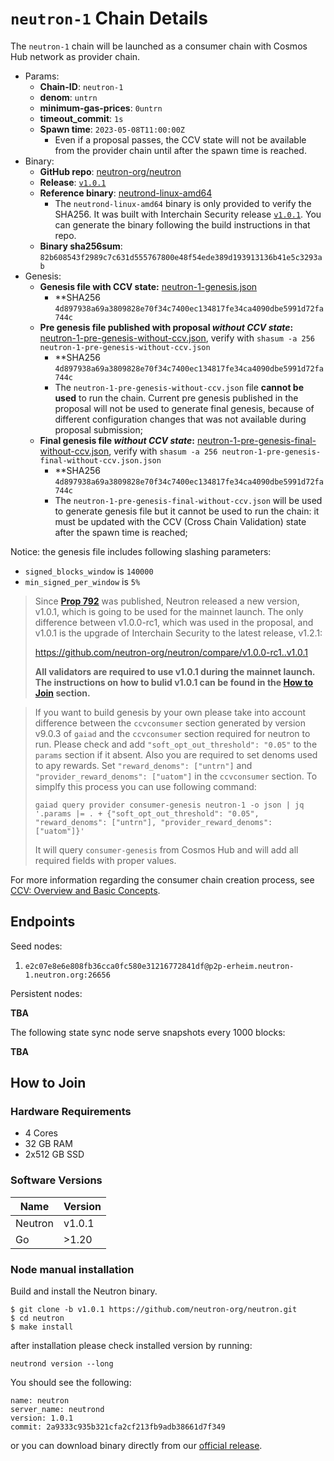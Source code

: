 # `neutron-1` Chain Details

The `neutron-1` chain will be launched as a consumer chain with Cosmos Hub network as provider chain.

* Params:
  * **Chain-ID**: `neutron-1`
  * **denom**: `untrn`
  * **minimum-gas-prices**: `0untrn`
  * **timeout_commit**: `1s`
  * **Spawn time**: `2023-05-08T11:00:00Z`
    * Even if a proposal passes, the CCV state will not be available from the provider chain until after the spawn time is reached.
* Binary:
  * **GitHub repo**: [neutron-org/neutron](https://github.com/neutron-org/neutron.git)
  * **Release**: [`v1.0.1`](https://github.com/neutron-org/neutron/releases/tag/v1.0.1)
  * **Reference binary**: [neutrond-linux-amd64](./neutrond-linux-amd64)
    * The `neutrond-linux-amd64` binary is only provided to verify the SHA256. It was built with Interchain Security release [`v1.0.1`](https://github.com/neutron-org/neutron/releases/tag/v1.0.1). You can generate the binary following the build instructions in that repo.
  * **Binary sha256sum**: `82b608543f2989c7c631d555767800e48f54ede389d193913136b41e5c3293ab`
* Genesis:
  * **Genesis file with CCV state:** [neutron-1-genesis.json](neutron-1-genesis.json)
    * **SHA256 `4d897938a69a3809828e70f34c7400ec134817fe34ca4090dbe5991d72fa744c`
  * **Pre genesis file published with proposal _without CCV state_:** [neutron-1-pre-genesis-without-ccv.json](./neutron-1-pre-genesis-without-ccv.json), verify with `shasum -a 256 neutron-1-pre-genesis-without-ccv.json`
    * **SHA256 `4d897938a69a3809828e70f34c7400ec134817fe34ca4090dbe5991d72fa744c`
    * The `neutron-1-pre-genesis-without-ccv.json` file **cannot be used** to run the chain. Current pre genesis published in the proposal will not be used to generate final genesis, because of different configuration changes that was not available during proposal submission;
  * **Final genesis file _without CCV state_:** [neutron-1-pre-genesis-final-without-ccv.json](./neutron-1-pre-genesis-final-without-ccv.json), verify with `shasum -a 256 neutron-1-pre-genesis-final-without-ccv.json.json`
    * **SHA256 `4d897938a69a3809828e70f34c7400ec134817fe34ca4090dbe5991d72fa744c`
    * The `neutron-1-pre-genesis-final-without-ccv.json` will be used to generate genesis file but it cannot be used to run the chain: it must be updated with the CCV (Cross Chain Validation) state after the spawn time is reached;

Notice: the genesis file includes following slashing parameters:
* `signed_blocks_window` is `140000`
* `min_signed_per_window` is `5%`

> Since [**Prop 792**](https://www.mintscan.io/cosmos/proposals/792) was published, Neutron released a new version, v1.0.1, which is going to be used for the mainnet launch. The only difference between v1.0.0-rc1, which was used in the proposal, and v1.0.1 is the upgrade of Interchain Security to the latest release, v1.2.1:
>
> https://github.com/neutron-org/neutron/compare/v1.0.0-rc1..v1.0.1
>
>**All validators are required to use v1.0.1 during the mainnet launch. The instructions on how to bulid v1.0.1 can be found in the [How to Join](#how-to-join) section.**

> If you want to build genesis by your own please take into account difference between the `ccvconsumer` section generated by version v9.0.3 of `gaiad` and the `ccvconsumer` section required for neutron to run. Please check and add `"soft_opt_out_threshold": "0.05"` to the `params` section if it absent. Also you are required to set denoms used to apy rewards. Set `"reward_denoms": ["untrn"]` and `"provider_reward_denoms": ["uatom"]` in the `ccvconsumer` section. To simplfy this process you can use following command:
> 
>  `gaiad query provider consumer-genesis neutron-1 -o json | jq '.params |= . + {"soft_opt_out_threshold": "0.05", "reward_denoms": ["untrn"], "provider_reward_denoms": ["uatom"]}' `
>
> It will query `consumer-genesis` from Cosmos Hub and will add all required fields with proper values.

For more information regarding the consumer chain creation process, see [CCV: Overview and Basic Concepts](https://github.com/cosmos/ibc/blob/main/spec/app/ics-028-cross-chain-validation/overview_and_basic_concepts.md).

## Endpoints

Seed nodes:

1. `e2c07e8e6e808fb36cca0fc580e31216772841df@p2p-erheim.neutron-1.neutron.org:26656`

Persistent nodes:

**TBA**

The following state sync node serve snapshots every 1000 blocks:

**TBA**

## How to Join

### Hardware Requirements

* 4 Cores
* 32 GB RAM
* 2x512 GB SSD

### Software Versions

| Name               | Version  |
|--------------------|----------|
| Neutron            | v1.0.1   |
| Go                 | >1.20    |


### Node manual installation

Build and install the Neutron binary. 

```
$ git clone -b v1.0.1 https://github.com/neutron-org/neutron.git
$ cd neutron
$ make install
```

after installation please check installed version by running:

`neutrond version --long`

You should see the following:
```
name: neutron
server_name: neutrond
version: 1.0.1 
commit: 2a9333c935b321cfa2cf213fb9adb38661d7f349
``` 

or you can download binary directly from our [official release](https://github.com/neutron-org/neutron/releases/tag/v1.0.1).
